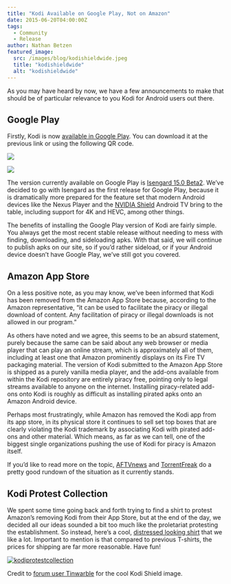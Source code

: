 ```yaml
---
title: "Kodi Available on Google Play, Not on Amazon"
date: 2015-06-20T04:00:00Z
tags:
  - Community
  - Release
author: Nathan Betzen
featured_image:
  src: /images/blog/kodishieldwide.jpeg
  title: "kodishieldwide"
  alt: "kodishieldwide"
---
```


As you may have heard by now, we have a few announcements to make that should be of particular relevance to you Kodi for Android users out there.

## Google Play

Firstly, Kodi is now [available in Google Play](https://play.google.com/store/apps/details?id=org.xbmc.kodi). You can download it at the previous link or using the following QR code.

[![](https://developer.android.com/images/brand/en_generic_rgb_wo_45.jpeg)](https://play.google.com/store/apps/details?id=org.xbmc.kodi)

[![](https://chart.googleapis.com/chart?cht=qr&chs=100x100&choe=UTF-8&chld=H|0&chl=https://goo.gl/gvJKBI)](https://play.google.com/store/apps/details?id=org.xbmc.kodi)

The version currently available on Google Play is [Isengard 15.0 Beta2](/article/kodi-150-isengard--beta-2 "Kodi 15.0 Isengard – Beta 2"). We’ve decided to go with Isengard as the first release for Google Play, because it is dramatically more prepared for the feature set that modern Android devices like the Nexus Player and the [NVIDIA Shield](https://youtu.be/0MH73mhO0fM "NVIDIA Shield Android TV Review") Android TV bring to the table, including support for 4K and HEVC, among other things.

The benefits of installing the Google Play version of Kodi are fairly simple. You always get the most recent stable release without needing to mess with finding, downloading, and sideloading apks. With that said, we will continue to publish apks on our site, so if you’d rather sideload, or if your Android device doesn’t have Google Play, we’ve still got you covered.

## Amazon App Store

On a less positive note, as you may know, we’ve been informed that Kodi has been removed from the Amazon App Store because, according to the Amazon representative, “it can be used to facilitate the piracy or illegal download of content. Any facilitation of piracy or illegal downloads is not allowed in our program.”

As others have noted and we agree, this seems to be an absurd statement, purely because the same can be said about any web browser or media player that can play an online stream, which is approximately all of them, including at least one that Amazon prominently displays on its Fire TV packaging material. The version of Kodi submitted to the Amazon App Store is shipped as a purely vanilla media player, and the add-ons available from within the Kodi repository are entirely piracy free, pointing only to legal streams available to anyone on the internet. Installing piracy-related add-ons onto Kodi is roughly as difficult as installing pirated apks onto an Amazon Android device.

Perhaps most frustratingly, while Amazon has removed the Kodi app from its app store, in its physical store it continues to sell set top boxes that are clearly violating the Kodi trademark by associating Kodi with pirated add-ons and other material. Which means, as far as we can tell, one of the biggest single organizations pushing the use of Kodi for piracy is Amazon itself.

If you’d like to read more on the topic, [AFTVnews](https://www.aftvnews.com/amazon-appstore-removed-kodi-for-false-reputation-of-facilitating-piracy-while-google-play-store-approves-kodi/) and [TorrentFreak](https://torrentfreak.com/amazon-bans-kodi-app-over-piracy-concerns-150616/) do a pretty good rundown of the situation as it currently stands.

## Kodi Protest Collection

We spent some time going back and forth trying to find a shirt to protest Amazon’s removing Kodi from their App Store, but at the end of the day, we decided all our ideas sounded a bit too much like the proletariat protesting the establishment. So instead, here’s a cool, [distressed looking shirt](https://fabrily.com/kodi-protest-collection) that we like a lot. Important to mention is that compared to previous T-shirts, the prices for shipping are far more reasonable. Have fun!

[![kodiprotestcollection](/images/blog/kodiprotestcollection-450x600.jpeg)](https://fabrily.com/kodi-protest-collection)

Credit to [forum user Tinwarble](https://forum.kodi.tv/showthread.php?tid=228158) for the cool Kodi Shield image.
